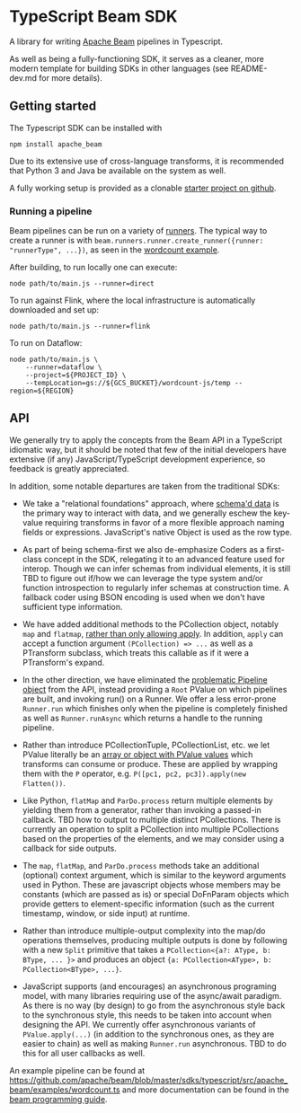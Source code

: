 <!--
    Licensed to the Apache Software Foundation (ASF) under one
    or more contributor license agreements.  See the NOTICE file
    distributed with this work for additional information
    regarding copyright ownership.  The ASF licenses this file
    to you under the Apache License, Version 2.0 (the
    "License"); you may not use this file except in compliance
    with the License.  You may obtain a copy of the License at

      http://www.apache.org/licenses/LICENSE-2.0

    Unless required by applicable law or agreed to in writing,
    software distributed under the License is distributed on an
    "AS IS" BASIS, WITHOUT WARRANTIES OR CONDITIONS OF ANY
    KIND, either express or implied.  See the License for the
    specific language governing permissions and limitations
    under the License.
-->

# TypeScript Beam SDK

A library for writing [Apache Beam](https://beam.apache.org/)
pipelines in Typescript.

As well as being a fully-functioning SDK, it serves as a cleaner, more modern
template for building SDKs in other languages
(see README-dev.md for more details).


## Getting started

The Typescript SDK can be installed with

```
npm install apache_beam
```

Due to its extensive use of cross-language transforms, it is recommended that
Python 3 and Java be available on the system as well.

A fully working setup is provided as a clonable
[starter project on github](https://github.com/apache/beam-starter-typescript).


### Running a pipeline

Beam pipelines can be run on a variety of
[runners](https://beam.apache.org/documentation/#runners).
The typical way to create a runner is with
`beam.runners.runner.create_runner({runner: "runnerType", ...})`,
as seen in the [wordcount example](https://github.com/apache/beam/blob/master/sdks/typescript/src/apache_beam/examples/wordcount.ts).

After building, to run locally one can execute:

```
node path/to/main.js --runner=direct
```

To run against Flink, where the local infrastructure is automatically
downloaded and set up:

```
node path/to/main.js --runner=flink
```

To run on Dataflow:

```
node path/to/main.js \
    --runner=dataflow \
    --project=${PROJECT_ID} \
    --tempLocation=gs://${GCS_BUCKET}/wordcount-js/temp --region=${REGION}
```


## API

We generally try to apply the concepts from the Beam API in a TypeScript
idiomatic way, but it should be noted that few of the initial developers
have extensive (if any) JavaScript/TypeScript development experience, so
feedback is greatly appreciated.

In addition, some notable departures are taken from the traditional SDKs:

* We take a "relational foundations" approach, where
[schema'd data](https://docs.google.com/document/d/1tnG2DPHZYbsomvihIpXruUmQ12pHGK0QIvXS1FOTgRc/edit#heading=h.puuotbien1gf)
is the primary way to interact with data, and we generally eschew the key-value
requiring transforms in favor of a more flexible approach naming fields or
expressions. JavaScript's native Object is used as the row type.

* As part of being schema-first we also de-emphasize Coders as a first-class
concept in the SDK, relegating it to an advanced feature used for interop.
Though we can infer schemas from individual elements, it is still TBD to
figure out if/how we can leverage the type system and/or function introspection
to regularly infer schemas at construction time. A fallback coder using BSON
encoding is used when we don't have sufficient type information.

* We have added additional methods to the PCollection object, notably `map`
and `flatmap`, [rather than only allowing apply](https://www.mail-archive.com/dev@beam.apache.org/msg06035.html).
In addition, `apply` can accept a function argument `(PCollection) => ...` as
well as a PTransform subclass, which treats this callable as if it were a
PTransform's expand.

* In the other direction, we have eliminated the
[problematic Pipeline object](https://s.apache.org/no-beam-pipeline)
from the API, instead providing a `Root` PValue on which pipelines are built,
and invoking run() on a Runner.  We offer a less error-prone `Runner.run`
which finishes only when the pipeline is completely finished as well as
`Runner.runAsync` which returns a handle to the running pipeline.

* Rather than introduce PCollectionTuple, PCollectionList, etc. we let PValue
literally be an
[array or object with PValue values](https://github.com/robertwb/beam-javascript/blob/de4390dd767f046903ac23fead5db333290462db/sdks/node-ts/src/apache_beam/pvalue.ts#L116)
which transforms can consume or produce.
These are applied by wrapping them with the `P` operator, e.g.
`P([pc1, pc2, pc3]).apply(new Flatten())`.

* Like Python, `flatMap` and `ParDo.process` return multiple elements by
yielding them from a generator, rather than invoking a passed-in callback.
TBD how to output to multiple distinct PCollections.
There is currently an operation to split a PCollection into multiple
PCollections based on the properties of the elements, and
we may consider using a callback for side outputs.

* The `map`, `flatMap`, and `ParDo.process` methods take an additional
(optional) context argument, which is similar to the keyword arguments
used in Python. These are javascript objects whose members may be constants
(which are passed as is) or special DoFnParam objects which provide getters to
element-specific information (such as the current timestamp, window,
or side input) at runtime.

* Rather than introduce multiple-output complexity into the map/do operations
themselves, producing multiple outputs is done by following with a new
`Split` primitive that takes a
`PCollection<{a?: AType, b: BType, ... }>` and produces an object
`{a: PCollection<AType>, b: PCollection<BType>, ...}`.

* JavaScript supports (and encourages) an asynchronous programing model, with
many libraries requiring use of the async/await paradigm.
As there is no way (by design) to go from the asynchronous style back to
the synchronous style, this needs to be taken into account
when designing the API.
We currently offer asynchronous variants of `PValue.apply(...)` (in addition
to the synchronous ones, as they are easier to chain) as well as making
`Runner.run` asynchronous. TBD to do this for all user callbacks as well.

An example pipeline can be found at https://github.com/apache/beam/blob/master/sdks/typescript/src/apache_beam/examples/wordcount.ts
and more documentation can be found in the [beam programming guide](https://beam.apache.org/documentation/programming-guide/).
